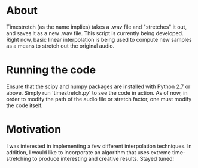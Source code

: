 # About
Timestretch (as the name implies) takes a .wav file and "stretches" it out, and saves it as a new .wav file. This script is currently being developed. Right now, basic linear interpolation is being used to compute new samples as a means to stretch out the original audio.

# Running the code
Ensure that the scipy and numpy packages are installed with Python 2.7 or above. Simply run 'timestretch.py' to see the code in action. As of now, in order to modify the path of the audio file or stretch factor, one must modify the code itself.

# Motivation
I was interested in implementing a few different interpolation techniques. In addition, I would like to incorporate an algorithm that uses extreme time-stretching to produce interesting and creative results. Stayed tuned!